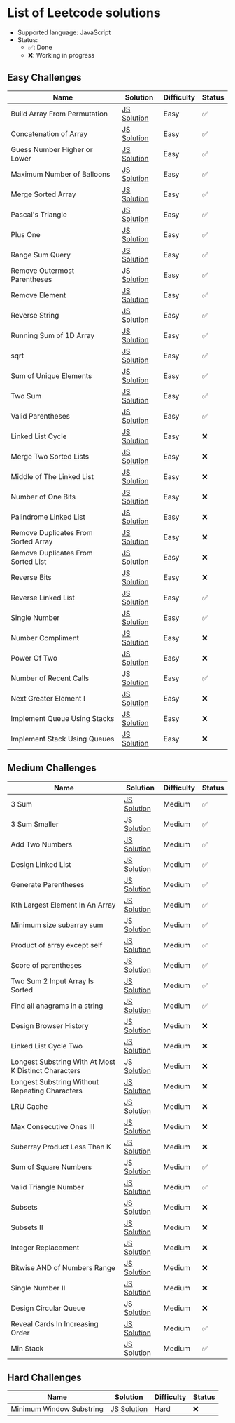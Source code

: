 # List of Leetcode solutions

- Supported language: JavaScript
- Status:
  - ✅: Done
  - ❌: Working in progress

## Easy Challenges

| Name                                | Solution                                                 | Difficulty | Status |
| ----------------------------------- | -------------------------------------------------------- | ---------- | ------ |
| Build Array From Permutation        | [JS Solution](./easy/buildArrayFromPermutation.js)       | Easy       | ✅     |
| Concatenation of Array              | [JS Solution](./easy/concatenationOfArray.js)            | Easy       | ✅     |
| Guess Number Higher or Lower        | [JS Solution](./easy/guessNumberHigherOrLower.js)        | Easy       | ✅     |
| Maximum Number of Balloons          | [JS Solution](./easy/maximumNumberOfBalloons.js)         | Easy       | ✅     |
| Merge Sorted Array                  | [JS Solution](./easy/mergeSortedArray.js)                | Easy       | ✅     |
| Pascal's Triangle                   | [JS Solution](./easy/pascalsTriangle.js)                 | Easy       | ✅     |
| Plus One                            | [JS Solution](./easy/plusOne.js)                         | Easy       | ✅     |
| Range Sum Query                     | [JS Solution](./easy/rangeSumQuery.js)                   | Easy       | ✅     |
| Remove Outermost Parentheses        | [JS Solution](./easy/removeOutermostParentheses.js)      | Easy       | ✅     |
| Remove Element                      | [JS Solution](./easy/removeElement.js)                   | Easy       | ✅     |
| Reverse String                      | [JS Solution](./easy/reverseString.js)                   | Easy       | ✅     |
| Running Sum of 1D Array             | [JS Solution](./easy/runningSumOf1dArray.js)             | Easy       | ✅     |
| sqrt                                | [JS Solution](./easy/sqrt.js)                            | Easy       | ✅     |
| Sum of Unique Elements              | [JS Solution](./easy/sumOfUniqueElements.js)             | Easy       | ✅     |
| Two Sum                             | [JS Solution](./easy/twoSum.js)                          | Easy       | ✅     |
| Valid Parentheses                   | [JS Solution](./easy/validParentheses.js)                | Easy       | ✅     |
| Linked List Cycle                   | [JS Solution](./easy/linkedListCycle.js)                 | Easy       | ❌     |
| Merge Two Sorted Lists              | [JS Solution](./easy/mergeTwoSortedLists.js)             | Easy       | ❌     |
| Middle of The Linked List           | [JS Solution](./easy/middleOfTheLinkedList.js)           | Easy       | ❌     |
| Number of One Bits                  | [JS Solution](./easy/numberOfOneBits.js)                 | Easy       | ❌     |
| Palindrome Linked List              | [JS Solution](./easy/palindromeLinkedList.js)            | Easy       | ❌     |
| Remove Duplicates From Sorted Array | [JS Solution](./easy/removeDuplicatesFromSortedArray.js) | Easy       | ❌     |
| Remove Duplicates From Sorted List  | [JS Solution](./easy/removeDuplicatesFromSortedList.js)  | Easy       | ❌     |
| Reverse Bits                        | [JS Solution](./easy/reverseBits.js)                     | Easy       | ❌     |
| Reverse Linked List                 | [JS Solution](./easy/reverseLinkedList.js)               | Easy       | ✅     |
| Single Number                       | [JS Solution](./easy/singleNumber.js)                    | Easy       | ✅     |
| Number Compliment                   | [JS Solution](./easy/numberCompliment.js)                | Easy       | ❌     |
| Power Of Two                        | [JS Solution](./easy/powerOfTwo.js)                      | Easy       | ❌     |
| Number of Recent Calls              | [JS Solution](./easy/numberOfRecentCalls.js)             | Easy       | ✅     |
| Next Greater Element I              | [JS Solution](./easy/nextGreaterElementI.js)             | Easy       | ❌     |
| Implement Queue Using Stacks        | [JS Solution](./easy/implementQueueUsingStacks.js)       | Easy       | ❌     |
| Implement Stack Using Queues        | [JS Solution](./easy/implementStackUsingQueues.js)       | Easy       | ❌     |

## Medium Challenges

| Name                                                 | Solution                                                                    | Difficulty | Status |
| ---------------------------------------------------- | --------------------------------------------------------------------------- | ---------- | ------ |
| 3 Sum                                                | [JS Solution](./medium/3Sum.js)                                             | Medium     | ✅     |
| 3 Sum Smaller                                        | [JS Solution](./medium/3SumSmaller.js)                                      | Medium     | ✅     |
| Add Two Numbers                                      | [JS Solution](./medium/addTwoNumbers.js)                                    | Medium     | ✅     |
| Design Linked List                                   | [JS Solution](./medium/designLinkedList.js)                                 | Medium     | ✅     |
| Generate Parentheses                                 | [JS Solution](./medium/generateParentheses.js)                              | Medium     | ✅     |
| Kth Largest Element In An Array                      | [JS Solution](./medium/kthLargestElementInAnArray.js)                       | Medium     | ✅     |
| Minimum size subarray sum                            | [JS Solution](./medium/minimumSizeSubarraySum.js)                           | Medium     | ✅     |
| Product of array except self                         | [JS Solution](./medium/productOfArrayExceptSelf.js)                         | Medium     | ✅     |
| Score of parentheses                                 | [JS Solution](./medium/scoreOfParentheses.js)                               | Medium     | ✅     |
| Two Sum 2 Input Array Is Sorted                      | [JS Solution](./medium/twoSum2InputArrayIsSorted.js)                        | Medium     | ✅     |
| Find all anagrams in a string                        | [JS Solution](./medium/findAllAnagramsInAString.js)                         | Medium     | ✅     |
| Design Browser History                               | [JS Solution](./medium/designBrowserHistory.js)                             | Medium     | ❌     |
| Linked List Cycle Two                                | [JS Solution](./medium/linkedListCycleTwo.js)                               | Medium     | ❌     |
| Longest Substring With At Most K Distinct Characters | [JS Solution](./medium/longestSubstringWithAtMostKDistinctCharacters.js.js) | Medium     | ❌     |
| Longest Substring Without Repeating Characters       | [JS Solution](./medium/longestSubstringWithoutRepeatingCharacters.js)       | Medium     | ❌     |
| LRU Cache                                            | [JS Solution](./medium/LRUCache.js)                                         | Medium     | ❌     |
| Max Consecutive Ones III                             | [JS Solution](./medium/maxConsecutiveOnesIII.js)                            | Medium     | ❌     |
| Subarray Product Less Than K                         | [JS Solution](./medium/subarrayProductLessThanK.js)                         | Medium     | ❌     |
| Sum of Square Numbers                                | [JS Solution](./medium/sumOfSquareNumbers.js)                               | Medium     | ✅     |
| Valid Triangle Number                                | [JS Solution](./medium/validTriangleNumber.js)                              | Medium     | ✅     |
| Subsets                                              | [JS Solution](./medium/subsets.js)                                          | Medium     | ❌     |
| Subsets II                                           | [JS Solution](./medium/subsetsII.js)                                        | Medium     | ❌     |
| Integer Replacement                                  | [JS Solution](./medium/integerReplacement.js)                               | Medium     | ❌     |
| Bitwise AND of Numbers Range                         | [JS Solution](./medium/bitwiseAndOfNumbersRange.js)                         | Medium     | ❌     |
| Single Number II                                     | [JS Solution](./medium/singleNumberII.js)                                   | Medium     | ❌     |
| Design Circular Queue                                | [JS Solution](./medium/designCircularQueue.js)                              | Medium     | ❌     |
| Reveal Cards In Increasing Order                     | [JS Solution](./medium/revealCardInDecreasingOrder.js)                      | Medium     | ✅     |
| Min Stack                                            | [JS Solution](./medium/minStack.js)                                         | Medium     | ✅     |

## Hard Challenges

| Name                     | Solution                                        | Difficulty | Status |
| ------------------------ | ----------------------------------------------- | ---------- | ------ |
| Minimum Window Substring | [JS Solution](./hard/minimumWindowSubstring.js) | Hard       | ❌     |
